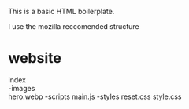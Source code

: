 This is a basic HTML boilerplate.

I use the mozilla reccomended structure 

<h1>website</h1>

index <br>
  -images <br>
    hero.webp
  -scripts
    main.js
  -styles
     reset.css
     style.css
  
   
    


